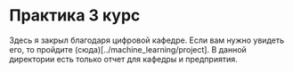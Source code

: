 # Практика 3 курс

Здесь я закрыл благодаря цифровой кафедре. Если вам нужно увидеть его, то пройдите (сюда)[../machine_learning/project]. 
В данной директории есть только отчет для кафедры и предприятия. 